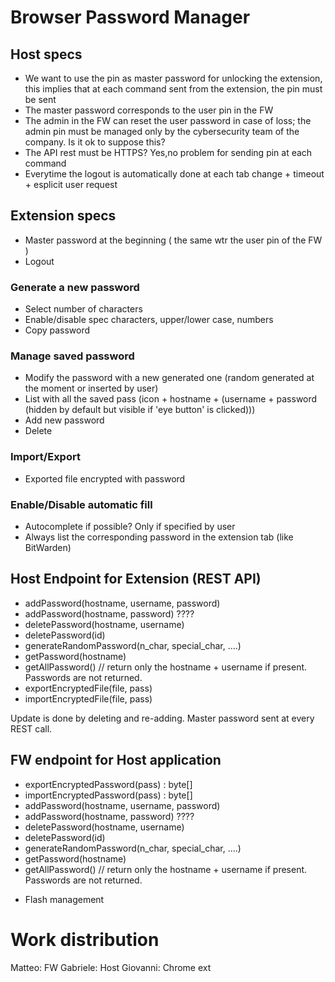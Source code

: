 # Browser Password Manager

## Host specs
- We want to use the pin as master password for unlocking the extension, this implies that at each command sent from the extension, the pin must be sent
- The master password corresponds to the user pin in the FW
- The admin in the FW can reset the user password in case of loss; the admin pin must be managed only by the cybersecurity team of the company. Is it ok to suppose this?
- The API rest must be HTTPS? Yes,no problem for sending pin at each command
- Everytime the logout is automatically done at each tab change + timeout + esplicit user request

## Extension specs
- Master password at the beginning ( the same wtr the user pin of the FW )
- Logout

### Generate a new password
- Select number of characters
- Enable/disable spec characters, upper/lower case, numbers
- Copy password

### Manage saved password
- Modify the password with a new generated one (random generated at the moment or inserted by user)
- List with all the saved pass (icon + hostname + (username + password (hidden by default but visible if 'eye button' is clicked)))
- Add new password
- Delete

### Import/Export
- Exported file encrypted with password

### Enable/Disable automatic fill
- Autocomplete if possible? Only if specified by user
- Always list the corresponding password in the extension tab (like BitWarden)


## Host Endpoint for Extension (REST API)
- addPassword(hostname, username, password)
- addPassword(hostname, password) ????
- deletePassword(hostname, username)
- deletePassword(id)
- generateRandomPassword(n_char, special_char, ....)
- getPassword(hostname)
- getAllPassword() // return only the hostname + username if present. Passwords are not returned.
- exportEncryptedFile(file, pass)
- importEncryptedFile(file, pass)

Update is done by deleting and re-adding. Master password sent at every REST call.

## FW endpoint for Host application
- exportEncryptedPassword(pass) : byte[]
- importEncryptedPassword(pass) : byte[]
- addPassword(hostname, username, password)
- addPassword(hostname, password) ????
- deletePassword(hostname, username)
- deletePassword(id)
- generateRandomPassword(n_char, special_char, ....)
- getPassword(hostname)
- getAllPassword() // return only the hostname + username if present. Passwords are not returned.

+ Flash management



# Work distribution
Matteo: FW
Gabriele: Host
Giovanni: Chrome ext

